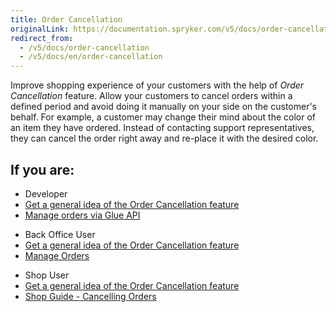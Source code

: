 ```yaml
---
title: Order Cancellation
originalLink: https://documentation.spryker.com/v5/docs/order-cancellation
redirect_from:
  - /v5/docs/order-cancellation
  - /v5/docs/en/order-cancellation
---
```


Improve shopping experience of your customers with the help of *Order Cancellation* feature. Allow your customers to cancel orders within a defined period and avoid doing it manually on your side on the customer's behalf. For example, a customer may change their mind about the color of an item they have ordered. Instead of contacting support representatives, they can cancel the order right away and re-place it with the desired color.  

## If you are:

<div class="mr-container">
    <div class="mr-list-container">
        <!-- col1 -->
        <div class="mr-col">
            <ul class="mr-list mr-list-green">
                <li class="mr-title">Developer</li>
                <li><a href="https://documentation.spryker.com/docs/en/order-cancellation-feature-overview" class="mr-link">Get a general idea of the Order Cancellation feature</a></li>
               <!-- <li><a href="https://documentation.spryker.com/docs/en/order-management-feature-integration" class="mr-link">Integrate the Order Cancellation feature into your project</a></li> -->
                <li><a href="https://documentation.spryker.com/docs/en/retrieving-customers-order-history" class="mr-link">Manage orders via Glue API</a></li>
            </ul>
        </div>
        <!-- col2 -->
        <div class="mr-col">
            <ul class="mr-list mr-list-blue">
                <li class="mr-title"> Back Office User</li>
               <li><a href="https://documentation.spryker.com/docs/en/order-cancellation-feature-overview" class="mr-link">Get a general idea of the Order Cancellation feature</a></li>
                <li><a href="https://documentation.spryker.com/docs/en/managing-orders" class="mr-link">Manage Orders</a></li>
            </ul>
                </div>
                  <!-- col3 -->
        <div class="mr-col">
            <ul class="mr-list mr-list-red">
                <li class="mr-title">Shop User</li>
              <li><a href="https://documentation.spryker.com/docs/en/order-cancellation-feature-overview" class="mr-link">Get a general idea of the Order Cancellation feature</a></li>
                <li><a href="https://documentation.spryker.com/docs/en/shop-guide-cancelling-orders" class="mr-link">Shop Guide - Cancelling Orders</a></li>
            </ul>
        </div>
    </div>
</div>
